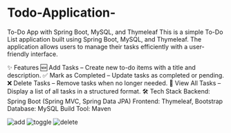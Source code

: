 # Todo-Application-
To-Do App with Spring Boot, MySQL, and Thymeleaf
This is a simple To-Do List application built using Spring Boot, MySQL, and Thymeleaf. The application allows users to manage their tasks efficiently with a user-friendly interface.

✨ Features
🆕 Add Tasks – Create new to-do items with a title and description.
✅ Mark as Completed – Update tasks as completed or pending.
❌ Delete Tasks – Remove tasks when no longer needed.
📄 View All Tasks – Display a list of all tasks in a structured format.
🛠 Tech Stack
Backend: Spring Boot (Spring MVC, Spring Data JPA)
Frontend: Thymeleaf, Bootstrap
Database: MySQL
Build Tool: Maven


![add](https://github.com/user-attachments/assets/699d3d7b-53ad-4837-81da-d19ee4594fed)
![toggle](https://github.com/user-attachments/assets/6a46b502-cc51-4856-a6ee-e4ae36ec1db9)
![delete](https://github.com/user-attachments/assets/387eb70a-c4e6-4ff2-b2a0-1618d59d5755)
